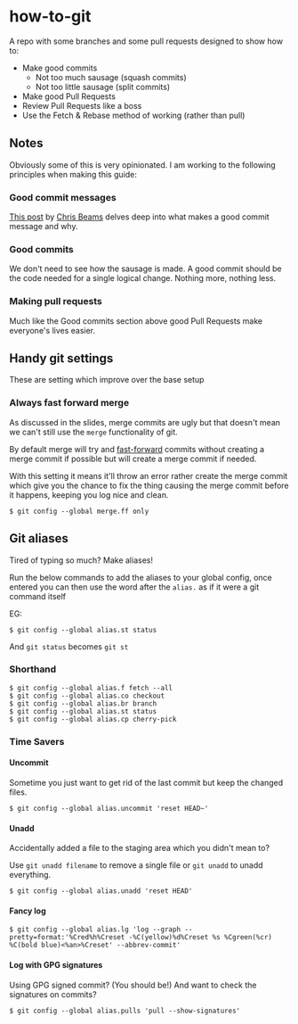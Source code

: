 # how-to-git

A repo with some branches and some pull requests designed to show how to:

* Make good commits
    * Not too much sausage (squash commits)
    * Not too little sausage (split commits)
* Make good Pull Requests
* Review Pull Requests like a boss
* Use the Fetch & Rebase method of working (rather than pull)

## Notes

Obviously some of this is very opinionated. I am working to the following principles when making this guide:

### Good commit messages

[This post](https://chris.beams.io/posts/git-commit/) by [Chris Beams](https://github.com/cbeams) delves deep into what makes a good commit message and why.

### Good commits

We don't need to see how the sausage is made. A good commit should be the code needed for a single logical change. Nothing more, nothing less.

### Making pull requests

Much like the Good commits section above good Pull Requests make everyone's lives easier.

## Handy git settings

These are setting which improve over the base setup

### Always fast forward merge

As discussed in the slides, merge commits are ugly but that doesn't mean we can't still use the `merge` functionality of git.

By default merge will try and [fast-forward](https://sandofsky.com/images/fast_forward.pdf) commits without creating a merge commit if possible but will create a merge commit if needed.

With this setting it means it'll throw an error rather create the merge commit which give you the chance to fix the thing causing the merge commit before it happens, keeping you log nice and clean.


```
$ git config --global merge.ff only
```

## Git aliases

Tired of typing so much? Make aliases!

Run the below commands to add the aliases to your global config, once entered you can then use the word after the `alias.` as if it were a git command itself

EG:

```
$ git config --global alias.st status
```

And `git status` becomes `git st`

### Shorthand

```
$ git config --global alias.f fetch --all
$ git config --global alias.co checkout
$ git config --global alias.br branch
$ git config --global alias.st status
$ git config --global alias.cp cherry-pick
```

### Time Savers

#### Uncommit

Sometime you just want to get rid of the last commit but keep the changed files.

```
$ git config --global alias.uncommit 'reset HEAD~'
```

#### Unadd

Accidentally added a file to the staging area which you didn't mean to?

Use `git unadd filename` to remove a single file or `git unadd` to unadd everything.

```
$ git config --global alias.unadd 'reset HEAD'
```

#### Fancy log

```
$ git config --global alias.lg 'log --graph --pretty=format:'%Cred%h%Creset -%C(yellow)%d%Creset %s %Cgreen(%cr) %C(bold blue)<%an>%Creset' --abbrev-commit'
```

#### Log with GPG signatures

Using GPG signed commit? (You should be!) And want to check the signatures on commits?

```
$ git config --global alias.pulls 'pull --show-signatures'
```
